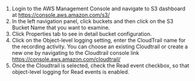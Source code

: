 
1. Login to the AWS Management Console and navigate to S3 dashboard at https://console.aws.amazon.com/s3/
1. In the left navigation panel, click buckets and then click on the S3 Bucket Name that you want to examine.
1. Click Properties tab to see in detail bucket configuration.
1. Click on the Object-level logging setting, enter the CloudTrail name for the recording activity. You can choose an existing Cloudtrail or create a new one by navigating to the Cloudtrail console link https://console.aws.amazon.com/cloudtrail/
1. Once the Cloudtrail is selected, check the Read event checkbox, so that object-level logging for Read events is enabled.
